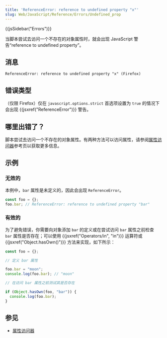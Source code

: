 ```yaml
---
title: 'ReferenceError: reference to undefined property "x"'
slug: Web/JavaScript/Reference/Errors/Undefined_prop
---
```


{{jsSidebar("Errors")}}

当脚本尝试去访问一个不存在的对象属性时，就会出现 JavaScript 警告“reference to undefined property”。

## 消息

```plain
ReferenceError: reference to undefined property "x" (Firefox)
```

## 错误类型

（仅限 Firefox）仅在 `javascript.options.strict` 首选项设置为 `true` 的情况下会出现 {{jsxref("ReferenceError")}} 警告。

## 哪里出错了？

脚本尝试去访问一个不存在的对象属性。有两种方法可以访问属性，请参阅[属性访问器](/zh-CN/docs/Web/JavaScript/Reference/Operators/Property_accessors)参考页以获取更多信息。

## 示例

### 无效的

本例中，`bar` 属性是未定义的，因此会出现 `ReferenceError`。

```js example-bad
const foo = {};
foo.bar; // ReferenceError: reference to undefined property "bar"
```

### 有效的

为了避免错误，你需要向对象添加 `bar` 的定义或在尝试访问 `bar` 属性之前检查 `bar` 属性是否存在；可以使用 {{jsxref("Operators/in", "in")}} 运算符或 {{jsxref("Object.hasOwn()")}} 方法来实现，如下所示：

```js example-good
const foo = {};

// 定义 bar 属性

foo.bar = "moon";
console.log(foo.bar); // "moon"

// 在访问 bar 属性之前测试其是否存在

if (Object.hasOwn(foo, "bar")) {
  console.log(foo.bar);
}
```

## 参见

- [属性访问器](/zh-CN/docs/Web/JavaScript/Reference/Operators/Property_accessors)

